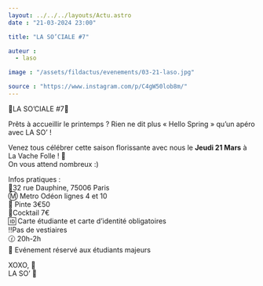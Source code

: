 ```yaml
---
layout: ../../../layouts/Actu.astro
date : "21-03-2024 23:00"

title: "LA SO’CIALE #7"

auteur :
  - laso 

image : "/assets/fildactus/evenements/03-21-laso.jpg"

source : "https://www.instagram.com/p/C4gW50lob8m/"
---
```


🌼LA SO’CIALE #7🌼

Prêts à accueillir le printemps ? Rien ne dit plus «  Hello Spring » qu’un apéro avec LA SO’ !

Venez tous célébrer cette saison florissante avec nous le __Jeudi 21 Mars__ à La Vache Folle ! 🍻  
On vous attend nombreux :)

Infos pratiques :  
📍32 rue Dauphine, 75006 Paris  
Ⓜ️ Metro Odéon lignes 4 et 10  
🍺 Pinte 3€50  
🍹Cocktail 7€  
🆔️ Carte étudiante et carte d’identité obligatoires  
‼️Pas de vestiaires  
🕜 20h-2h  
🔞 Evénement réservé aux étudiants majeurs

XOXO, 💋  
LA SO’ 💛
